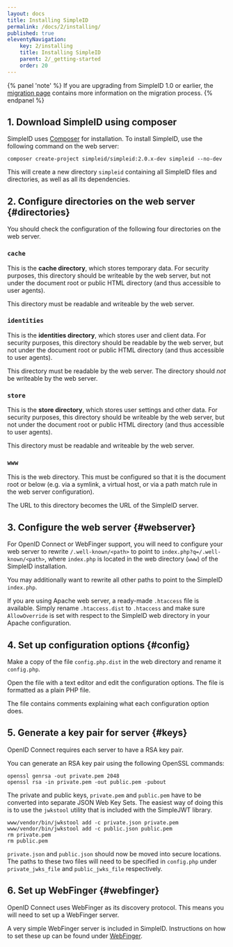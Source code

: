 ```yaml
---
layout: docs
title: Installing SimpleID
permalink: /docs/2/installing/
published: true
eleventyNavigation:
    key: 2/installing
    title: Installing SimpleID
    parent: 2/_getting-started
    order: 20
---
```



{% panel 'note' %}
If you are upgrading from SimpleID 1.0 or earlier, the [migration page](/docs/2/migrating/)
contains more information on the migration process.
{% endpanel %}

## 1. Download SimpleID using composer

SimpleID uses [Composer](https://getcomposer.org/) for installation.  To
install SimpleID, use the following command on the web server:

```shell
composer create-project simpleid/simpleid:2.0.x-dev simpleid --no-dev
```

This will create a new directory `simpleid` containing all SimpleID files
and directories, as well as all its dependencies.

## 2. Configure directories on the web server {#directories}

You should check the configuration of the following four directories 
on the web server.

### `cache`

This is the **cache directory**, which stores temporary data.  For security
purposes, this directory should be writeable by the web server, but not
under the document root or public HTML directory (and thus accessible to
user agents).

This directory must be readable and writeable by the web server.

### `identities`

This is the **identities directory**, which stores user and client data.  For
security purposes, this directory should be readable by the web server, but
not under the document root or public HTML directory (and thus accessible
to user agents).

This directory must be readable by the web server.  The directory should
*not* be writeable by the web server.

### `store`

This is the **store directory**, which stores user settings and other data.
For security purposes, this directory should be writeable by the web server,
but not under the document root or public HTML directory (and thus
accessible to user agents).

This directory must be readable and writeable by the web server.

### `www`

This is the web directory.  This must be configured so that it is the
document root or below (e.g. via a symlink, a virtual host, or via a path
match rule in the web server configuration).

The URL to this directory becomes the URL of the SimpleID server.

## 3. Configure the web server   {#webserver}

For OpenID Connect or WebFinger support, you will need to configure your
web server to rewrite `/.well-known/<path>` to point to
`index.php?q=/.well-known/<path>`, where `index.php` is located in the
web directory (`www`) of the SimpleID installation.

You may additionally want to rewrite all other paths to point to the
SimpleID `index.php`.

If you are using Apache web server, a ready-made `.htaccess` file is
available.  Simply rename `.htaccess.dist` to `.htaccess` and make sure
`AllowOverride` is set with respect to the SimpleID web directory
in your Apache configuration.

## 4. Set up configuration options   {#config}

Make a copy of the file `config.php.dist` in the web directory and rename it
`config.php`.

Open the file with a text editor and edit the configuration options.  The file
is formatted as a plain PHP file.

The file contains comments explaining what each configuration option does.

## 5. Generate a key pair for server   {#keys}

OpenID Connect requires each server to have a RSA key pair.

You can generate an RSA key pair using the following OpenSSL commands:

```shell
openssl genrsa -out private.pem 2048
openssl rsa -in private.pem -out public.pem -pubout
```

The private and public keys, `private.pem` and `public.pem` have to be
converted into separate JSON Web Key Sets. The easiest way of doing this
is to use the `jwkstool` utility that is included with the SimpleJWT library.

```shell
www/vendor/bin/jwkstool add -c private.json private.pem
www/vendor/bin/jwkstool add -c public.json public.pem
rm private.pem
rm public.pem
```

`private.json` and `public.json` should now be moved into secure locations.
The paths to these two files will need to be specified in `config.php` under
`private_jwks_file` and `public_jwks_file` respectively.

## 6. Set up WebFinger   {#webfinger}

OpenID Connect uses WebFinger as its discovery protocol.  This means you
will need to set up a WebFinger server.

A very simple WebFinger server is included in SimpleID.  Instructions on
how to set these up can be found under [WebFinger](/docs/2/webfinger).

